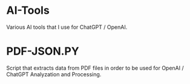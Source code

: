 # AI-Tools
Various AI tools that I use for ChatGPT / OpenAI. 

# PDF-JSON.PY
Script that extracts data from PDF files in order to be used for OpenAI / ChatGPT Analyzation and Processing. 
